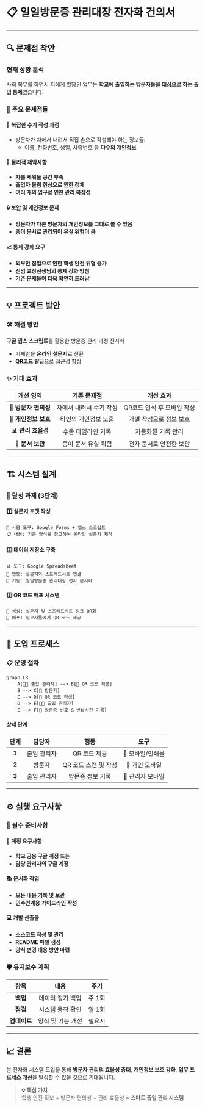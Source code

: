 # 📋 일일방문증 관리대장 전자화 건의서

---

## 🔍 문제점 착안

### 현재 상황 분석

사회 복무를 하면서 저에게 할당된 업무는 **학교에 출입하는 방문자들을 대상으로 하는 출입 통제**였습니다.

### 🚨 주요 문제점들

#### 📝 복잡한 수기 작성 과정
- 방문자가 차에서 내려서 직접 손으로 작성해야 하는 정보들:
  - 이름, 전화번호, 생일, 차량번호 등 **다수의 개인정보**

#### 🚗 물리적 제약사항
- **차를 세워둘 공간 부족**
- **출입자 몰림 현상으로 인한 정체**
- **여러 개의 입구로 인한 관리 복잡성**

#### 🔒 보안 및 개인정보 문제
- **방문자가 다른 방문자의 개인정보를 그대로 볼 수 있음**
- **종이 문서로 관리되어 유실 위험이 큼**

#### 📈 통제 강화 요구
- **외부인 침입으로 인한 학생 안전 위협 증가**
- **신임 교장선생님의 통제 강화 방침**
- **기존 문제들이 더욱 확연히 드러남**

---

## 💡 프로젝트 발안

### 🛠️ 해결 방안
**구글 앱스 스크립트**를 활용한 방문증 관리 과정 전자화
- 기재란을 **온라인 설문지**로 전환
- **QR코드 발급**으로 접근성 향상

### ✨ 기대 효과

| 개선 영역 | 기존 문제점 | 개선 효과 |
|:-------:|:----------:|:--------:|
| **🚗 방문자 편의성** | 차에서 내려서 수기 작성 | QR코드 인식 후 모바일 작성 |
| **🔐 개인정보 보호** | 타인의 개인정보 노출 | 개별 작성으로 정보 보호 |
| **📊 관리 효율성** | 수동 타임라인 기록 | 자동화된 기록 관리 |
| **📁 문서 보관** | 종이 문서 유실 위험 | 전자 문서로 안전한 보관 |

---

## 🏗️ 시스템 설계

### 🎯 달성 과제 (3단계)

#### 1️⃣ 설문지 포맷 작성
```
🔧 사용 도구: Google Forms + 앱스 스크립트
📋 내용: 기존 양식을 참고하여 온라인 설문지 제작
```

#### 2️⃣ 데이터 저장소 구축
```
📊 도구: Google Spreadsheet
🔗 연동: 설문지와 스프레드시트 연결
📁 기능: 일일방문증 관리대장 전자 문서화
```

#### 3️⃣ QR 코드 배포 시스템
```
📱 생성: 설문지 및 스프레드시트 링크 QR화
👥 배포: 실무자들에게 QR 코드 제공
```

---

## 🚀 도입 프로세스

### 📋 운영 절차

```mermaid
graph LR
    A[👨‍💼 출입 관리자] --> B[📱 QR 코드 제공]
    B --> C[👤 방문자]
    C --> D[📝 QR 코드 작성]
    D --> E[👨‍💼 출입 관리자]
    E --> F[📲 방문증 번호 & 반납시간 기록]
```

#### 상세 단계

| 단계 | 담당자 | 행동 | 도구 |
|:---:|:-----:|:----:|:---:|
| **1** | 출입 관리자 | QR 코드 제공 | 📱 모바일/인쇄물 |
| **2** | 방문자 | QR 코드 스캔 및 작성 | 📱 개인 모바일 |
| **3** | 출입 관리자 | 방문증 정보 기록 | 📱 관리자 모바일 |

---

## ⚙️ 실행 요구사항

### 🔑 필수 준비사항

#### 📧 계정 요구사항
- **학교 공용 구글 계정** 또는
- **담당 관리자의 구글 계정**

#### 📚 문서화 작업
- **모든 내용 기록 및 보관**
- **인수인계용 가이드라인 작성**

#### 💻 개발 산출물
- **소스코드 작성 및 관리**
- **README 파일 생성**
- **양식 변경 대응 방안 마련**

### 🛡️ 유지보수 계획

| 항목 | 내용 | 주기 |
|:---:|:----:|:---:|
| **백업** | 데이터 정기 백업 | 주 1회 |
| **점검** | 시스템 동작 확인 | 일 1회 |
| **업데이트** | 양식 및 기능 개선 | 필요시 |

---

## 📈 결론

본 전자화 시스템 도입을 통해 **방문자 관리의 효율성 증대**, **개인정보 보호 강화**, **업무 프로세스 개선**을 달성할 수 있을 것으로 기대됩니다.

> **💡 핵심 가치**  
> 학생 안전 확보 + 방문자 편의성 + 관리 효율성 = **스마트 출입 관리 시스템**
